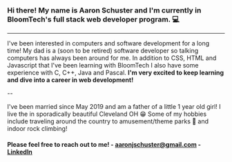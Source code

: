 ### Hi there!  My name is Aaron Schuster and I'm currently in BloomTech's full stack web developer program. :computer:

---

I've been interested in computers and software development for a long time! My dad is a (soon to be retired) software developer so talking computers has always been around for me. In addition to CSS, HTML and Javascript that I've been learning with BloomTech I also have some experience with C, C++, Java and Pascal. **I'm very excited to keep learning and dive into a career in web development!**

--
  
I've been married since May 2019 and am a father of a little 1 year old girl! I live the in sporadically beautiful Cleveland OH :grin: Some of my hobbies include traveling around the country to amusement/theme parks 🎢  and indoor rock climbing!
  
#### Please feel free to reach out to me! - aaronjschuster@gmail.com - <span class="badge-base LI-profile-badge" data-locale="en_US" data-size="large" data-theme="light" data-type="VERTICAL" data-vanity="aaschuster" data-version="v1"><a class="badge-base__link LI-simple-link" href="https://www.linkedin.com/in/aaschuster?trk=profile-badge">LinkedIn</a></span>           

<!--
**aaschuster/aaschuster** is a ✨ _special_ ✨ repository because its `README.md` (this file) appears on your GitHub profile.

Here are some ideas to get you started:

- 🔭 I’m currently working on ...
- 🌱 I’m currently learning ...
- 👯 I’m looking to collaborate on ...
- 🤔 I’m looking for help with ...
- 💬 Ask me about ...
- 📫 How to reach me: ...
- 😄 Pronouns: ...
- ⚡ Fun fact: ...
-->
